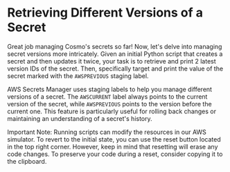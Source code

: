 # Retrieving Different Versions of a Secret

Great job managing Cosmo's secrets so far! Now, let's delve into managing secret versions more intricately. Given an initial Python script that creates a secret and then updates it twice, your task is to retrieve and print 2 latest version IDs of the secret. Then, specifically target and print the value of the secret marked with the `AWSPREVIOUS` staging label.

AWS Secrets Manager uses staging labels to help you manage different versions of a secret. The `AWSCURRENT` label always points to the current version of the secret, while `AWSPREVIOUS` points to the version before the current one. This feature is particularly useful for rolling back changes or maintaining an understanding of a secret's history.

Important Note: Running scripts can modify the resources in our AWS simulator. To revert to the initial state, you can use the reset button located in the top right corner. However, keep in mind that resetting will erase any code changes. To preserve your code during a reset, consider copying it to the clipboard.